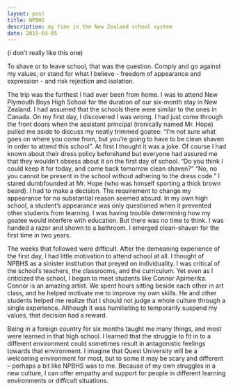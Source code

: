 ```yaml
---
layout: post
title: NPBHS
description: my time in the New Zealand school system
date: 2015-03-05
---
```


(i don't really like this one)

To shave or to leave school, that was the question. Comply and go against my values, or stand for what I believe - freedom of appearance and expression - and risk rejection and isolation.

The trip was the furthest I had ever been from home. I was to attend New Plymouth Boys High School for the duration of our six-month stay in New Zealand. I had assumed that the schools there were similar to the ones in Canada. On my first day, I discovered I was wrong. I had just come through the front doors when the assistant principal (ironically named Mr. Hope) pulled me aside to discuss my neatly trimmed goatee: “I’m not sure what goes on where you come from, but you’re going to have to be clean shaven in order to attend this school”. At first I thought it was a joke. Of course I had known about their dress policy beforehand but everyone had assured me that they wouldn’t obsess about it on the first day of school. “Do you think I could keep it for today, and come back tomorrow clean shaven?” “No, no you cannot be present in the school without adhering to the dress code.” I stared dumbfounded at Mr. Hope (who was himself sporting a thick brown beard). I had to make a decision.
The requirement to change my appearance for no substantial reason seemed absurd. In my own high school, a student’s appearance was only questioned when it prevented other students from learning. I was having trouble determining how my goatee would interfere with education. But there was no time to think. I was handed a razor and shown to a bathroom. I emerged clean-shaven for the first time in two years.

The weeks that followed were difficult. After the demeaning experience of the first day, I had little motivation to attend school at all. I thought of NPBHS as a sinister institution that preyed on individuality. I was critical of the school’s teachers, the classrooms, and the curriculum. Yet even as I criticized the school, I began to meet students like Connor Apimerika. Connor is an amazing artist. We spent hours sitting beside each other in art class, and he helped motivate me to improve my own skills. He and other students helped me realize that I should not judge a whole culture through a single experience. Although it was humiliating to temporarily suspend my values, that decision had a reward.

Being in a foreign country for six months taught me many things, and most were learned in that high school. I learned that the struggle to fit in to a different environment could sometimes result in antagonistic feelings towards that environment. I imagine that Quest University will be a welcoming environment for most, but to some it may be scary and different – perhaps a bit like NPBHS was to me. Because of my own struggles in a new culture, I can offer empathy and support for people in different learning environments or difficult situations.
